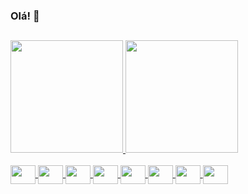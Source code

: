 ### Olá! 👋
##
<link rel="stylesheet" href="https://cdn.jsdelivr.net/gh/devicons/devicon@latest/devicon.min.css">

<div>
  <a href="https://github.com/alexqwa">
  <img height="180em" src="https://github-readme-stats.vercel.app/api?username=alexqwa&show_icons=true&theme=dracula&include_all_commits=true&count_private=true"/>
  <img height="180em" src="https://github-readme-stats.vercel.app/api/top-langs/?username=alexqwa&layout=compact&langs_count=7&theme=dracula"/>
</div>
    
<div style="display: inline_block"><br>
  <img align="center" height="30" width="40" src='https://cdn.jsdelivr.net/gh/devicons/devicon/icons/javascript/javascript-original.svg'>
  <img align="center" height="30" width="40" src='https://cdn.jsdelivr.net/gh/devicons/devicon/icons/typescript/typescript-original.svg'>
  <img align="center" height="30" width="40" src='https://cdn.jsdelivr.net/gh/devicons/devicon/icons/react/react-original.svg'>
  <img align="center" height="30" width="40" src='https://cdn.jsdelivr.net/gh/devicons/devicon/icons/html5/html5-original.svg'>
  <img align="center" height="30" width="40" src='https://cdn.jsdelivr.net/gh/devicons/devicon/icons/css3/css3-original.svg'>
  <img align="center" height="30" width="40" src='https://cdn.jsdelivr.net/gh/devicons/devicon/icons/sass/sass-original.svg'>
  <img align="center" height="30" width="40" src='https://cdn.jsdelivr.net/gh/devicons/devicon/icons/unity/unity-original.svg'>
  <img align="center" height="30" width="40" src='https://cdn.jsdelivr.net/gh/devicons/devicon/icons/csharp/csharp-original.svg'>
</div>
  
  ##
  
